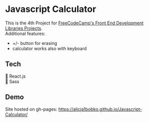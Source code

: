 # Javascript Calculator

This is the 4th Project for [FreeCodeCamp's Front End Development Libraries Projects](https://www.freecodecamp.org/learn/front-end-development-libraries/front-end-development-libraries-projects/build-a-javascript-calculator). <br>
Additional features: <br>
* +/- button for erasing <br>
* calculator works also with keyboard

## Tech 

🚀 React.js <br>
🚀 Sass  <br>

## Demo

Site hosted on gh-pages: https://alicja1bobko.github.io/Javascript-Calculator/
